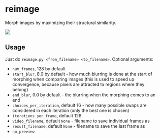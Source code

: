# reimage
Morph images by maximizing their structural similarity.

![](results/flower_to_skull.gif)

## Usage
Just do `reimage.py <from_filename> <to_filename>`. Optional arguments:
* `num_frames`, 128 by default
* `start_blur`, 8.0 by default - how much blurring is done at the start of morphing when comparing images (this is used to speed up convergence, because pixels are attracted to regions where they belong)
* `end_blur`, 0.0 by default - the blurring when the morphing comes to an end
* `choices_per_iteration`, default 16 - how many possible swaps are considered in each iteration (only the best one is chosen)
* `iterations_per_frame`, default 128
* `video_filename`, default `None` - filename to save individual frames as
* `result_filename`, default `None` - filename to save the last frame as
* `no_preview`